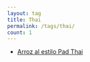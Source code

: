 ```yaml
---
layout: tag
title: Thai
permalink: /tags/thai/
count: 1
---
```


- [Arroz al estilo Pad Thai](https://fblupi.github.io/lacocinadelupi/2021/02/27/arroz-al-estilo-pad-thai/)

